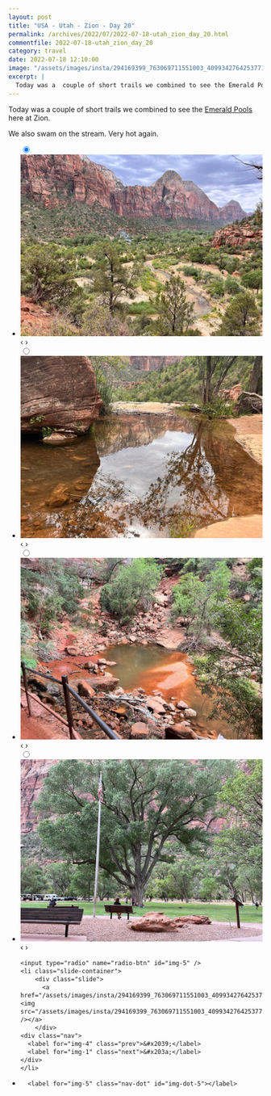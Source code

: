 ```yaml
---
layout: post
title: "USA - Utah - Zion - Day 20"
permalink: /archives/2022/07/2022-07-18-utah_zion_day_20.html
commentfile: 2022-07-18-utah_zion_day_20
category: travel
date: 2022-07-18 12:10:00
image: "/assets/images/insta/294169399_763069711551003_4099342764253771637_n_17928619472387471.jpg"
excerpt: |
  Today was a  couple of short trails we combined to see the Emerald Pools here at Zion. We also swam on the stream. Very hot again.
---
```


Today was a couple of short trails we combined to see the [Emerald Pools](https://maps.app.goo.gl/m1DmJQMiRDbnLnCe9) here at Zion.

We also swam on the stream. Very hot again.

<ul class="slides">
    <input type="radio" name="radio-btn" id="img-1" checked="checked" />
    <li class="slide-container">
        <div class="slide">
          <a href="/assets/images/insta/294106421_3271165303126552_5278886597297179973_n_17964148135766600.jpg"><img src="/assets/images/insta/294106421_3271165303126552_5278886597297179973_n_17964148135766600.jpg" /></a>
        </div>
    <div class="nav">
      <label for="img-5" class="prev">&#x2039;</label>
      <label for="img-2" class="next">&#x203a;</label>
    </div>
    </li>
        <input type="radio" name="radio-btn" id="img-2"  />
    <li class="slide-container">
        <div class="slide">
          <a href="/assets/images/insta/293658423_1212348689542881_4768102511813118960_n_18219208816147325.jpg"><img src="/assets/images/insta/293658423_1212348689542881_4768102511813118960_n_18219208816147325.jpg" /></a>
        </div>
    <div class="nav">
      <label for="img-1" class="prev">&#x2039;</label>
      <label for="img-3" class="next">&#x203a;</label>
    </div>
    </li>
        <input type="radio" name="radio-btn" id="img-3"  />
    <li class="slide-container">
        <div class="slide">
          <a href="/assets/images/insta/294535331_5862570217104596_6676418771741212868_n_18309878281043482.jpg"><img src="/assets/images/insta/294535331_5862570217104596_6676418771741212868_n_18309878281043482.jpg" /></a>
        </div>
    <div class="nav">
      <label for="img-2" class="prev">&#x2039;</label>
      <label for="img-4" class="next">&#x203a;</label>
    </div>
    </li>
        <input type="radio" name="radio-btn" id="img-4"  />
    <li class="slide-container">
        <div class="slide">
          <a href="/assets/images/insta/294337109_417026950360422_7362789684494560823_n_17939961896229171.jpg"><img src="/assets/images/insta/294337109_417026950360422_7362789684494560823_n_17939961896229171.jpg" /></a>
        </div>
    <div class="nav">
      <label for="img-3" class="prev">&#x2039;</label>
      <label for="img-5" class="next">&#x203a;</label>
    </div>
    </li>
    
    <input type="radio" name="radio-btn" id="img-5" />
    <li class="slide-container">
        <div class="slide">
          <a href="/assets/images/insta/294169399_763069711551003_4099342764253771637_n_17928619472387471.jpg"><img src="/assets/images/insta/294169399_763069711551003_4099342764253771637_n_17928619472387471.jpg" /></a>
        </div>
    <div class="nav">
      <label for="img-4" class="prev">&#x2039;</label>
      <label for="img-1" class="next">&#x203a;</label>
    </div>
    </li>
			
<li class="nav-dots">
      <label for="img-1" class="nav-dot" id="img-dot-1"></label>
      <label for="img-2" class="nav-dot" id="img-dot-2"></label>
      <label for="img-3" class="nav-dot" id="img-dot-3"></label>
      <label for="img-4" class="nav-dot" id="img-dot-4"></label>

      <label for="img-5" class="nav-dot" id="img-dot-5"></label>

</li>
</ul>
